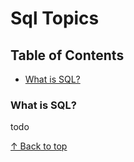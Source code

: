 # Sql Topics

## Table of Contents
- [What is SQL?](#what-is-sql)

### What is SQL?

todo

[↑ Back to top](#sql-topics)


